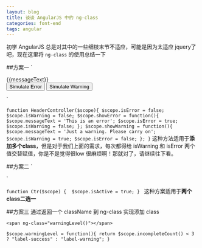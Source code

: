 ```yaml
---
layout: blog
title: 谈谈 AngularJS 中的 ng-class
categories: font-end
tags: angular
---
```

初学 AngularJS 总是对其中的一些细枝末节不适应，可能是因为太适应 jquery了吧，现在这里将 `ng-class` 的使用总结一下

##方案一
`<div ng-controller="HeaderController">
    <div ng-class="{error: isError, warning: isWarning}">{{messageText}}</div>
    <button ng-click="showError()">Simulate Error</button>
    <button ng-click="showWarning()">Simulate Warning</button>
</div>`

`function HeaderController($scope){
    $scope.isError = false;
    $scope.isWarning = false;
    $scope.showError = function(){
        $scope.messageText = 'This is an error';
        $scope.isError = true;
        $scope.isWarning = false;
    };
    $scope.showWarning = function(){
        $scope.messageText = 'Just a warning. Please carry on';
        $scope.isWarning = true;
        $scope.isError = false;
    };
}`
这种方法适用于**添加多个class**，但是对于我们上面的需求，每次都得给 isWarning 和 isError 两个值交替赋值，你是不是觉得很low 很麻烦啊！那就对了，请继续往下看。

##方案二
`<div ng-class="{true: 'alert-success', false: 'alert-danger'}[isActive]">
</div>`

`function Ctr($scope) { 
    $scope.isActive = true;
}
`
这种方案适用于**两个class二选一**

##方案三
通过返回一个 className 到 ng-class 实现添加 class

`<span ng-class="warningLevel()"></span>`

`$scope.warningLevel = function(){
    return $scope.incompleteCount() < 3 ? "label-success" : "label-warning";
}`